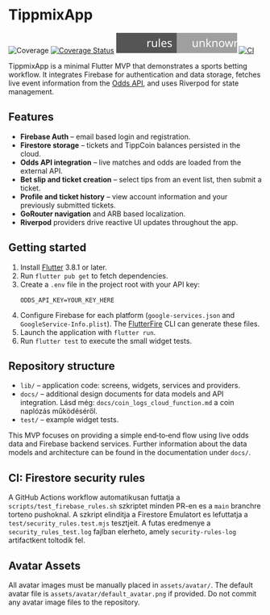 # TippmixApp
![Coverage](./badges/coverage.svg)
[![Coverage Status](https://codecov.io/gh/Muzsy/tippmixapp/branch/main/graph/badge.svg)](https://codecov.io/gh/Muzsy/tippmixapp)
[![Security Rules Coverage](coverage/security_rules_badge.svg)](coverage/security_rules_badge.svg)
[![CI](https://github.com/Muzsy/tippmixapp/actions/workflows/ci.yaml/badge.svg)](https://github.com/Muzsy/tippmixapp/actions/workflows/ci.yaml)

TippmixApp is a minimal Flutter MVP that demonstrates a sports betting workflow.
It integrates Firebase for authentication and data storage, fetches live event
information from the [Odds API](https://the-odds-api.com/), and uses Riverpod for
state management.

## Features

- **Firebase Auth** – email based login and registration.
- **Firestore storage** – tickets and TippCoin balances persisted in the cloud.
- **Odds API integration** – live matches and odds are loaded from the external
  API.
- **Bet slip and ticket creation** – select tips from an event list, then submit
  a ticket.
- **Profile and ticket history** – view account information and your previously
  submitted tickets.
- **GoRouter navigation** and ARB based localization.
- **Riverpod** providers drive reactive UI updates throughout the app.

## Getting started

1. Install [Flutter](https://docs.flutter.dev/get-started/install) 3.8.1 or
   later.
2. Run `flutter pub get` to fetch dependencies.
3. Create a `.env` file in the project root with your API key:
   ```
   ODDS_API_KEY=YOUR_KEY_HERE
   ```
4. Configure Firebase for each platform (`google-services.json` and
   `GoogleService-Info.plist`). The [FlutterFire](https://firebase.flutter.dev/)
   CLI can generate these files.
5. Launch the application with `flutter run`.
6. Run `flutter test` to execute the small widget tests.

## Repository structure

- `lib/` – application code: screens, widgets, services and providers.
- `docs/` – additional design documents for data models and API integration. Lásd még: `docs/coin_logs_cloud_function.md` a coin naplózás működéséről.
- `test/` – example widget tests.

This MVP focuses on providing a simple end‑to‑end flow using live odds data and
Firebase backend services. Further information about the data models and
architecture can be found in the documentation under `docs/`.

## CI: Firestore security rules

A GitHub Actions workflow automatikusan futtatja a `scripts/test_firebase_rules.sh` szkriptet minden PR-en es a `main` branchre torteno pushoknal. A szkript elinditja a Firestore Emulatort es lefuttatja a `test/security_rules.test.mjs` tesztjeit. A futas eredmenye a `security_rules_test.log` fajlban elerheto, amely `security-rules-log` artifactkent toltodik fel.

## Avatar Assets

All avatar images must be manually placed in `assets/avatar/`. The default avatar file is `assets/avatar/default_avatar.png` if provided. Do not commit any avatar image files to the repository.
